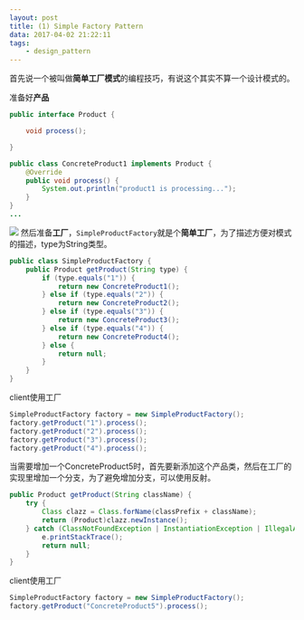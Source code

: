 ```yaml
---
layout: post
title: (1) Simple Factory Pattern
data: 2017-04-02 21:22:11
tags:
    - design_pattern
---
```


首先说一个被叫做**简单工厂模式**的编程技巧，有说这个其实不算一个设计模式的。

准备好**产品**
```java
public interface Product {

    void process();

}
```
```java
public class ConcreteProduct1 implements Product {
    @Override
    public void process() {
        System.out.println("product1 is processing...");
    }
}
...
```
![](http://onk1k9bha.bkt.clouddn.com/2017-04-02-133144.jpg)
然后准备**工厂**，`SimpleProductFactory`就是个**简单工厂**，为了描述方便对模式的描述，type为String类型。
```java
public class SimpleProductFactory {
    public Product getProduct(String type) {
        if (type.equals("1")) {
            return new ConcreteProduct1();
        } else if (type.equals("2")) {
            return new ConcreteProduct2();
        } else if (type.equals("3")) {
            return new ConcreteProduct3();
        } else if (type.equals("4")) {
            return new ConcreteProduct4();
        } else {
            return null;
        }
    }
}
```
client使用工厂
```java
SimpleProductFactory factory = new SimpleProductFactory();
factory.getProduct("1").process();
factory.getProduct("2").process();
factory.getProduct("3").process();
factory.getProduct("4").process();
```
当需要增加一个ConcreteProduct5时，首先要新添加这个产品类，然后在工厂的实现里增加一个分支，为了避免增加分支，可以使用反射。
```java
public Product getProduct(String className) {
    try {
        Class clazz = Class.forName(classPrefix + className);
        return (Product)clazz.newInstance();
    } catch (ClassNotFoundException | InstantiationException | IllegalAccessException e) {
        e.printStackTrace();
        return null;
    }
}
```
client使用工厂
```java
SimpleProductFactory factory = new SimpleProductFactory();
factory.getProduct("ConcreteProduct5").process();
```
